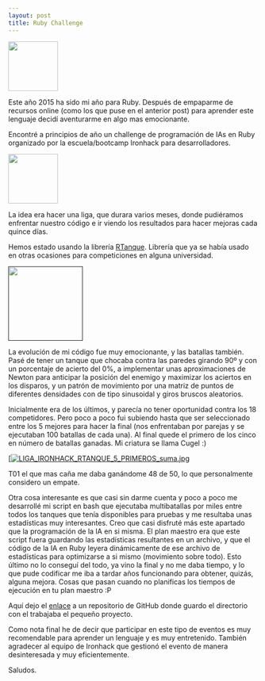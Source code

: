 ```yaml
---
layout: post
title: Ruby Challenge
---
```


<a href="https://es.wikipedia.org/wiki/Ruby"><img src="https://upload.wikimedia.org/wikipedia/commons/7/73/Ruby_logo.svg" align="top" height="100" ></a>

Este año 2015 ha sido mi año para Ruby. Después de empaparme de recursos online (como los que puse en el anterior post) para aprender este lenguaje decidí aventurarme en algo mas emocionante.

Encontré a principios de año un challenge de programación de IAs en Ruby organizado por la escuela/bootcamp Ironhack para desarrolladores.

<a href="https://www.ironhack.com/en"><img src="https://pbs.twimg.com/profile_images/466256995675160576/4L9u4Au_.png" align="top" height="100" ></a>


La idea era hacer una liga, que durara varios meses, donde pudiéramos enfrentar nuestro código e ir viendo los resultados para hacer mejoras cada quince días.

Hemos estado usando la librería [RTanque](https://github.com/awilliams/RTanque). Librería que ya se había usado en otras ocasiones para competiciones en alguna universidad.

<a href=""><img src="http://awilliams.github.io/images/rtanque.png" align="top" height="150" ></a>

La evolución de mi código fue muy emocionante, y las batallas también. Pasé de tener un tanque que chocaba contra las paredes girando 90º y con un porcentaje de acierto del 0%, a implementar unas aproximaciones de Newton para anticipar la posición del enemigo y maximizar los aciertos en los disparos, y un patrón de movimiento por una matriz de puntos de diferentes densidades con de tipo sinusoidal y giros bruscos aleatorios.



Inicialmente era de los últimos, y parecía no tener oportunidad contra los 18 competidores. Pero poco a poco fui subiendo hasta que ser seleccionado entre los 5 mejores para hacer la final (nos enfrentaban por parejas y se ejecutaban 100 batallas de cada una). Al final quede el primero de los cinco en número de batallas ganadas.
Mi criatura se llama Cugel :)

[[![LIGA_IRONHACK_RTANQUE_5_PRIMEROS_suma.jpg](https://s11.postimg.org/g7i3znomr/LIGA_IRONHACK_RTANQUE_5_PRIMEROS_suma.jpg)](https://postimg.org/image/qubx52wrz/)

T01 el que mas caña me daba ganándome 48 de 50, lo que personalmente considero un empate.

Otra cosa interesante es que casi sin darme cuenta y poco a poco me desarrollé mi script en bash que ejecutaba multibatallas por miles entre todos los tanques que tenía disponibles para pruebas y me resultaba unas estadísticas muy interesantes. Creo que casi disfruté más este apartado que la programación de la IA en si misma.
El plan maestro era que este script fuera guardando las estadísticas resultantes en un archivo, y que el código de la IA en Ruby leyera dinámicamente de ese archivo de estadísticas para optimizarse a si mismo (movimiento sobre todo). Esto último no lo conseguí del todo, ya vino la final y no me daba tiempo, y lo que pude codificar me iba a tardar años funcionando para obtener, quizás, alguna mejora. Cosas que pasan cuando no planificas los tiempos de ejecución en tu plan maestro :P

Aquí dejo el [enlace](https://github.com/RadW2020/RTanque) a un repositorio de GitHub donde guardo el directorio con el trabajaba el pequeño proyecto.

Como nota final he de decir que participar en este tipo de eventos es muy recomendable para aprender un lenguaje y es muy entretenido.
También agradecer al equipo de Ironhack que gestionó el evento de manera desinteresada y muy eficientemente.

Saludos.
